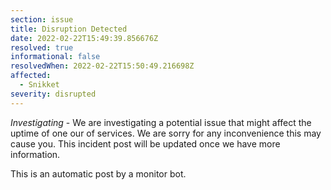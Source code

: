 ```yaml
---
section: issue
title: Disruption Detected
date: 2022-02-22T15:49:39.856676Z
resolved: true
informational: false
resolvedWhen: 2022-02-22T15:50:49.216698Z
affected:
  - Snikket
severity: disrupted
---
```

*Investigating* - We are investigating a potential issue that might affect the uptime of one our of services. We are sorry for any inconvenience this may cause you. This incident post will be updated once we have more information.

This is an automatic post by a monitor bot.
        